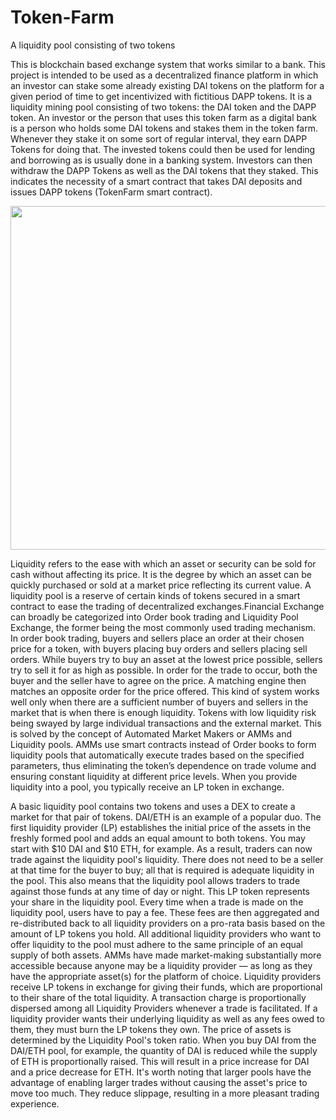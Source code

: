 # Token-Farm
A liquidity pool consisting of two tokens

This is blockchain based exchange system that works similar to a bank. This project is intended to be used as a decentralized finance platform in which an investor can stake some already existing DAI tokens on the platform for a given period of time to get incentivized with fictitious DAPP tokens. It is a liquidity mining pool consisting of two tokens: the DAI token and the DAPP token.
An investor or the person that uses this token farm as a digital bank is a person who holds some DAI tokens and stakes them in the token farm. Whenever they stake it on some sort of regular interval, they earn DAPP Tokens for doing that. The invested tokens could then be used for lending and borrowing as is usually done in a banking system. Investors can then withdraw the DAPP Tokens as well as the DAI tokens that they staked. This indicates the necessity of a smart contract that takes DAI deposits and issues DAPP tokens (TokenFarm smart contract).

<img src ="https://cryptorobin.com/wp-content/uploads/2021/06/img-lp-2.jpg" width="550">

Liquidity refers to the ease with which an asset or security can be sold for cash without affecting its price. It is the degree by which an asset can be quickly purchased or sold at a market price reflecting its current value. A liquidity pool is a reserve of certain kinds of tokens secured in a smart contract to ease the trading of decentralized exchanges.Financial Exchange can broadly be categorized into Order book trading and Liquidity Pool Exchange, the former being the most commonly used trading mechanism. In order book trading, buyers and sellers place an order at their chosen price for a token, with buyers placing buy orders and sellers placing
sell orders. While buyers try to buy an asset at the lowest price possible, sellers try to sell it for as high as possible. In order for the trade to occur, both the buyer and the seller have to agree on the price. A matching engine then matches an opposite order for the price offered. This kind of system works well only when there are a sufficient number of buyers and sellers in the market that is when there is enough liquidity. Tokens with low liquidity risk being swayed by large individual transactions and the external market. This is solved by the concept of Automated Market Makers or AMMs and Liquidity pools. AMMs use smart contracts instead of Order books to form liquidity pools that automatically execute trades based on the specified parameters, thus eliminating the token’s dependence on trade volume and ensuring constant liquidity at different price levels.
When you provide liquidity into a pool, you typically receive an LP token in exchange.

A basic liquidity pool contains two tokens and uses a DEX to create a market for that pair of tokens. DAI/ETH is an example of a popular duo. The first liquidity provider (LP) establishes the initial price of the assets in the freshly formed pool and adds an equal amount to both tokens. You may start with $10 DAI and $10 ETH, for example. As a result, traders can now trade against the liquidity pool's liquidity. There does not need to be a seller at that time for the buyer to buy; all that is required is adequate liquidity in the pool. This also means that the liquidity pool allows traders to trade against those funds at any time of day or night. This LP token represents your share in the liquidity pool. Every time when a trade is made on the liquidity pool, users have to pay a fee. These fees are then aggregated and re-distributed back to all liquidity providers on a pro-rata basis based on the amount of LP tokens you hold. All additional liquidity providers who want to offer liquidity to the pool must adhere to the same principle of an equal supply of both assets. AMMs have made market-making substantially more accessible because anyone may be a liquidity provider — as long as they have the appropriate asset(s) for the platform of choice. Liquidity providers receive LP tokens in exchange for giving their funds, which are proportional to their share of the total liquidity. A transaction charge is proportionally dispersed among all Liquidity Providers whenever a trade is facilitated. If a liquidity provider wants their underlying liquidity as well as any fees owed to them, they must burn the LP tokens they own. The price of assets is determined by the Liquidity Pool's token ratio. When you buy DAI from the DAI/ETH pool, for example, the quantity of DAI is reduced while the supply of ETH is proportionally raised. This will result in a price increase for DAI and a price decrease for ETH. It's worth noting that larger pools have the advantage of enabling larger trades without causing the asset's price to move too much. They reduce slippage, resulting in a more pleasant trading experience.

